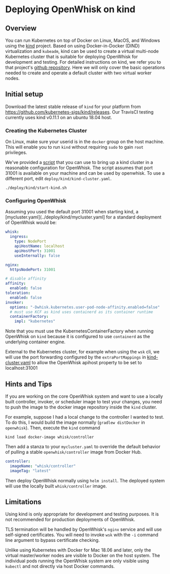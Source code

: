 <!--
#
# Licensed to the Apache Software Foundation (ASF) under one or more
# contributor license agreements.  See the NOTICE file distributed with
# this work for additional information regarding copyright ownership.
# The ASF licenses this file to You under the Apache License, Version 2.0
# (the "License"); you may not use this file except in compliance with
# the License.  You may obtain a copy of the License at
#
#     http://www.apache.org/licenses/LICENSE-2.0
#
# Unless required by applicable law or agreed to in writing, software
# distributed under the License is distributed on an "AS IS" BASIS,
# WITHOUT WARRANTIES OR CONDITIONS OF ANY KIND, either express or implied.
# See the License for the specific language governing permissions and
# limitations under the License.
#
-->


# Deploying OpenWhisk on kind

## Overview

You can run Kubernetes on top of Docker on Linux, MacOS, and Windows using the
[kind](https://github.com/kubernetes-sigs/kind) project.
Based on using Docker-in-Docker (DIND) virtualization and
`kubeadm`, kind can be used to create a virtual multi-node
Kubernetes cluster that is suitable for deploying
OpenWhisk for development and testing.  For detailed instructions on kind, we
refer you to that project's [github repository](https://github.com/kubernetes-sigs/kind).
Here we will only cover the basic operations needed to create and
operate a default cluster with two virtual worker nodes.

## Initial setup

Download the latest stable release of `kind` for your platform from
https://github.com/kubernetes-sigs/kind/releases. Our TravisCI testing
currently uses kind v0.11.1 on an ubuntu 18.04 host.

### Creating the Kubernetes Cluster

On Linux, make sure your userid is in the `docker` group on the host
machine.  This will enable you to run `kind` without
requiring `sudo` to gain `root` privileges.

We've provided a [script](../deploy/kind/start-kind.sh)
that you can use to bring up a kind cluster in a
reasonable configuration for OpenWhisk. The script
assumes that port 31001 is available on your machine
and can be used by openwhisk.  To use a different port,
edit `deploy/kind/kind-cluster.yaml`.
```
./deploy/kind/start-kind.sh
```

### Configuring OpenWhisk

Assuming you used the default port 31001 when starting kind, a
[mycluster.yaml](../deploy/kind/mycluster.yaml]
for a standard deployment of OpenWhisk would be:

```yaml
whisk:
  ingress:
    type: NodePort
    apiHostName: localhost
    apiHostPort: 31001
    useInternally: false

nginx:
  httpsNodePort: 31001

# disable affinity
affinity:
  enabled: false
toleration:
  enabled: false
invoker:
  options: "-Dwhisk.kubernetes.user-pod-node-affinity.enabled=false"
  # must use KCF as kind uses containerd as its container runtime
  containerFactory:
    impl: "kubernetes"
```
Note that you must use the KubernetesContainerFactory when running
OpenWhisk on `kind` because it is configured to use `containerd`
as the underlying container engine.

External to the Kubernetes cluster, for example when using the `wsk` cli,
we will use the port forwarding configured by the `extraPortMappings`
in [kind-cluster.yaml](../deploy/kind/kind-cluster.yaml) to allow the
OpenWhisk apihost property to be set to localhost:31001

## Hints and Tips

If you are working on the core OpenWhisk system and want
to use a locally built controller, invoker, or scheduler image 
to test your changes, you need to push the image to the docker image
repository inside the `kind` cluster.

For example, suppose I had a local change to the controller
I wanted to test.  To do this, I would build the image normally
(`gradlew distDocker` in `openwhisk`). Then, execute the `kind`
command
```shell
kind load docker-image whisk/controller
```
Then add a stanza to your `mycluster.yaml` to override the default
behavior of pulling a stable `openwhisk/controller` image from Docker Hub.
```yaml
controller:
  imageName: "whisk/controller"
  imageTag: "latest"
```

Then deploy OpenWhisk normally using `helm install`. The deployed
system will use the locally built `whisk/controller` image.

## Limitations

Using kind is only appropriate for development and testing purposes.
It is not recommended for production deployments of OpenWhisk.

TLS termination will be handled by OpenWhisk's `nginx` service and
will use self-signed certificates.  You will need to invoke `wsk` with
the `-i` command line argument to bypass certificate checking.

Unlike using Kubernetes with Docker for Mac 18.06 and later, only the
virtual master/worker nodes are visible to Docker on the host system. The
individual pods running the OpenWhisk system are only visible using
`kubectl` and not directly via host Docker commands.
